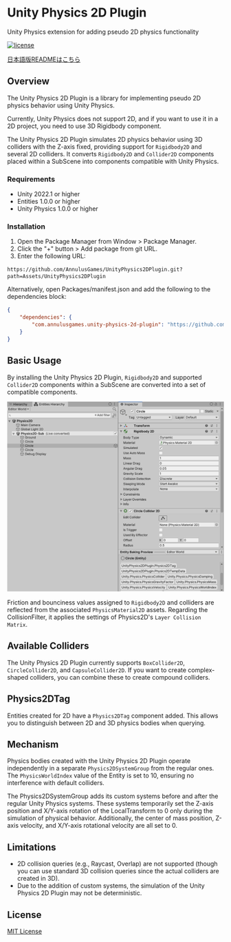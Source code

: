 # Unity Physics 2D Plugin
 Unity Physics extension for adding pseudo 2D physics functionality

[![license](https://img.shields.io/badge/LICENSE-MIT-green.svg)](LICENSE)

[日本語版READMEはこちら](README_JP.md)

## Overview

The Unity Physics 2D Plugin is a library for implementing pseudo 2D physics behavior using Unity Physics.

Currently, Unity Physics does not support 2D, and if you want to use it in a 2D project, you need to use 3D Rigidbody component.

The Unity Physics 2D Plugin simulates 2D physics behavior using 3D colliders with the Z-axis fixed, providing support for `Rigidbody2D` and several 2D colliders. It converts `Rigidbody2D` and `Collider2D` components placed within a SubScene into components compatible with Unity Physics.

### Requirements

* Unity 2022.1 or higher
* Entities 1.0.0 or higher
* Unity Physics 1.0.0 or higher

### Installation

1. Open the Package Manager from Window > Package Manager.
2. Click the "+" button > Add package from git URL.
3. Enter the following URL:

```
https://github.com/AnnulusGames/UnityPhysics2DPlugin.git?path=Assets/UnityPhysics2DPlugin
```

Alternatively, open Packages/manifest.json and add the following to the dependencies block:

```json
{
    "dependencies": {
        "com.annulusgames.unity-physics-2d-plugin": "https://github.com/AnnulusGames/UnityPhysics2DPlugin.git?path=Assets/UnityPhysics2DPlugin"
    }
}
```

## Basic Usage

By installing the Unity Physics 2D Plugin, `Rigidbody2D` and supported `Collider2D` components within a SubScene are converted into a set of compatible components.

<img src="https://github.com/AnnulusGames/UnityPhysics2DPlugin/blob/main/Assets/UnityPhysics2DPlugin/Documentation~/img1.png" width="800">

Friction and bounciness values assigned to `Rigidbody2D` and colliders are reflected from the associated `PhysicsMaterial2D` assets. Regarding the CollisionFilter, it applies the settings of Physics2D's `Layer Collision Matrix`.

## Available Colliders

The Unity Physics 2D Plugin currently supports `BoxCollider2D`, `CircleCollider2D`, and `CapsuleCollider2D`. If you want to create complex-shaped colliders, you can combine these to create compound colliders.

## Physics2DTag

Entities created for 2D have a `Physics2DTag` component added. This allows you to distinguish between 2D and 3D physics bodies when querying.

## Mechanism

Physics bodies created with the Unity Physics 2D Plugin operate independently in a separate `Physics2DSystemGroup` from the regular ones. The `PhysicsWorldIndex` value of the Entity is set to 10, ensuring no interference with default colliders.

The Physics2DSystemGroup adds its custom systems before and after the regular Unity Physics systems. These systems temporarily set the Z-axis position and X/Y-axis rotation of the LocalTransform to 0 only during the simulation of physical behavior. Additionally, the center of mass position, Z-axis velocity, and X/Y-axis rotational velocity are all set to 0.

## Limitations

* 2D collision queries (e.g., Raycast, Overlap) are not supported (though you can use standard 3D collision queries since the actual colliders are created in 3D).
* Due to the addition of custom systems, the simulation of the Unity Physics 2D Plugin may not be deterministic.

## License

[MIT License](LICENSE)